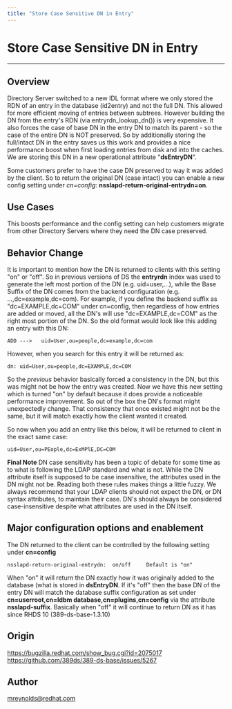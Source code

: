 ```yaml
---
title: "Store Case Sensitive DN in Entry"
---
```


# Store Case Sensitive DN in Entry
----------------

Overview
--------

Directory Server switched to a new IDL format where we only stored the RDN of an entry in the database (id2entry) and not the full DN.  This allowed for more efficient moving of entries between subtrees.  However building the DN from the entry's RDN (via entryrdn_lookup_dn()) is very expensive.  It also forces the case of base DN in the entry DN to match its parent - so the case of the entire DN is NOT preserved.  So by additionally storing the full/intact DN in the entry saves us this work and provides a nice performance boost when first loading entries from disk and into the caches.  We are storing this DN in a new operational attribute "**dsEntryDN**".

Some customers prefer to have the case DN preserved to way it was added by the client.  So to return the original DN (case intact) you can enable a new config setting under *cn=config*: **nsslapd-return-original-entrydn=on**.

Use Cases
---------

This boosts performance and the config setting can help customers migrate from other Directory Servers where they need the DN case preserved.

Behavior Change
----------------

It is important to mention how the DN is returned to clients with this setting "on" or "off".  So in previous versions of DS the **entryrdn** index was used to generate the left most portion of the DN (e.g. uid=user,...), while the Base Suffix of the DN comes from the backend configuration (e.g. ...,dc=example,dc=com).  For example, if you define the backend suffix as "dc=EXAMPLE,dc=COM" under cn=config, then regardless of how entries are added or moved, all the DN's will use "dc=EXAMPLE,dc=COM" as the right most portion of the DN.  So the old format would look like this adding an entry with this DN:

    ADD --->   uid=User,ou=people,dc=example,dc=com

However, when you search for this entry it will be returned as:

    dn: uid=User,ou=people,dc=EXAMPLE,dc=COM

So the *previous* behavior basically forced a consistency in the DN, but this was might not be how the entry was created.    Now we have this new setting which is turned "on" by default because it does provide a noticeable performance improvement.  So out of the box the DN's format might unexpectedly change.  That consistency that once existed might not be the same, but it will match exactly how the client wanted it created.

So now when you add an entry like this below, it will be returned to client in the exact same case:

    uid=User,ou=PEople,dc=ExMPlE,DC=COM

**Final Note** DN case sensitivity has been a topic of debate for some time as to what is following the LDAP standard and what is not.  While the DN attribute itself is supposed to be case insensitive, the attributes used in the DN might not be.  Reading both these rules makes things a little fuzzy.  We always recommend that your LDAP clients should not expect the DN, or DN syntax attributes, to maintain their case.  DN's should always be considered case-insensitive despite what attributes are used in the DN itself.


Major configuration options and enablement
------------------------------------------

The DN returned to the client can be controlled by the following setting under **cn=config**

    nsslapd-return-original-entrydn:  on/off     Default is "on"

When "on" it will return the DN exactly how it was originally added to the database (what is stored in **dsEntryDN**.  If it's "off" then the base DN of the entry DN will match the database suffix configuration as set under **cn=userroot,cn=ldbm database,cn=plugins,cn=config** via the attribute **nsslapd-suffix**.  Basically when "off" it will continue to return DN as it has since RHDS 10 (389-ds-base-1.3.10)

Origin
-------------

<https://bugzilla.redhat.com/show_bug.cgi?id=2075017>
<https://github.com/389ds/389-ds-base/issues/5267>

Author
------

<mreynolds@redhat.com>
